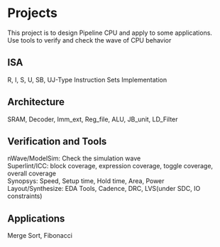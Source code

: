 # Projects
This project is to design Pipeline CPU and apply to some applications.  
Use tools to verify and check the wave of CPU behavior  

## ISA
R, I, S, U, SB, UJ-Type Instruction Sets Implementation  

## Architecture
SRAM, Decoder, Imm_ext, Reg_file, ALU, JB_unit, LD_Filter  

## Verification and Tools
nWave/ModelSim: Check the simulation wave  
Superlint/ICC: block coverage, expression coverage, toggle coverage, overall coverage  
Synopsys: Speed, Setup time, Hold time, Area, Power  
Layout/Synthesize: EDA Tools, Cadence, DRC, LVS(under SDC, IO constraints)  

## Applications
Merge Sort, Fibonacci  
